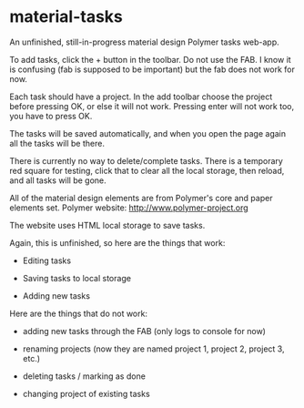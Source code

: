 # material-tasks
An unfinished, still-in-progress material design Polymer tasks web-app.

To add tasks, click the + button in the toolbar. Do not use the FAB. I know it
is confusing (fab is supposed to be important) but the fab does not work for now.

Each task should have a project. In the add toolbar choose the project before
pressing OK, or else it will not work. Pressing enter will not work too, you
have to press OK.

The tasks will be saved automatically, and when you open the page again all the
tasks will be there.

There is currently no way to delete/complete tasks. There is a temporary red square
for testing, click that to clear all the local storage, then reload, and all tasks
will be gone.

All of the material design elements are from Polymer's core and paper elements set.
Polymer website: http://www.polymer-project.org

The website uses HTML local storage to save tasks.

Again, this is unfinished, so here are the things that work:

- Editing tasks

- Saving tasks to local storage

- Adding new tasks

Here are the things that do not work:

- adding new tasks through the FAB (only logs to console for now)

- renaming projects (now they are named project 1, project 2, project 3, etc.)

- deleting tasks / marking as done

- changing project of existing tasks